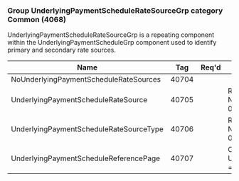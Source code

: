 ### Group UnderlyingPaymentScheduleRateSourceGrp category Common (4068)

UnderlyingPaymentScheduleRateSourceGrp is a repeating component within the UnderlyingPaymentScheduleGrp component used to identify primary and secondary rate sources.

| Name                                    | Tag   | Req'd | Documentation                                                                        |
|-----------------------------------------|-------|----------|--------------------------------------------------------------------------------------|
| NoUnderlyingPaymentScheduleRateSources  | 40704 |       |                                                                                      |
| UnderlyingPaymentScheduleRateSource     | 40705 |       | Required if NoUnderlyingPaymentScheduleRates(40704) > 0.                             |
| UnderlyingPaymentScheduleRateSourceType | 40706 |       | Required if NoUnderlyingPaymentScheduleRates(40704) > 0.                             |
| UnderlyingPaymentScheduleReferencePage  | 40707 |       | Conditionally required when UnderlyingPaymentScheduleRateSource(40705) = 99 (Other). |

